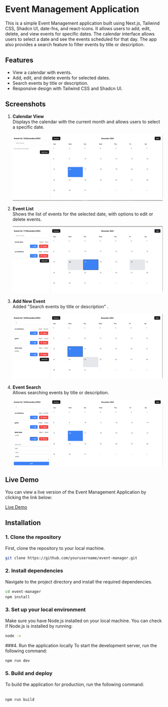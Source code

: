 # Event Management Application

This is a simple Event Management application built using Next.js, Tailwind CSS, Shadcn UI, date-fns, and react-icons. It allows users to add, edit, delete, and view events for specific dates. The calendar interface allows users to select a date and see the events scheduled for that day. The app also provides a search feature to filter events by title or description.

## Features
- View a calendar with events.
- Add, edit, and delete events for selected dates.
- Search events by title or description.
- Responsive design with Tailwind CSS and Shadcn UI.
## Screenshots

1. **Calendar View**  
   Displays the calendar with the current month and allows users to select a specific date.

   ![Calendar Screenshot](public/screenshots/ss1.png)

2. **Event List**  
   Shows the list of events for the selected date, with options to edit or delete events.

   ![Event List Screenshot](public/screenshots/ss2.png)

3. **Add New Event**  
   Added "Search events by title or description" .

   ![Add Event Screenshot](public/screenshots/ss3.png)

4. **Event Search**  
   Allows searching events by title or description.

   ![Event Search Screenshot](public/screenshots/ss4.png)



## Live Demo

You can view a live version of the Event Management Application by clicking the link below:

[Live Demo](https://your-deployed-app-link.com)


## Installation

### 1. Clone the repository
First, clone the repository to your local machine.

```bash
git clone https://github.com/yourusername/event-manager.git
```


### 2. Install dependencies
Navigate to the project directory and install the required dependencies.

```bash
cd event-manager
npm install
```

### 3. Set up your local environment
Make sure you have Node.js installed on your local machine. You can check if Node.js is installed by running:

```bash
node -v

```


###4. Run the application locally
To start the development server, run the following command:

```bash
npm run dev


```



### 5. Build and deploy
To build the application for production, run the following command:

```bash

npm run build
```